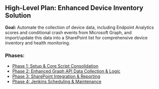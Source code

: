 ## High-Level Plan: Enhanced Device Inventory Solution

**Goal:** Automate the collection of device data, including Endpoint Analytics scores and conditional crash events from Microsoft Graph, and import/update this data into a SharePoint list for comprehensive device inventory and health monitoring.

### Phases:

*   [Phase 1: Setup & Core Script Consolidation](phase1_setup_core_script_consolidation.md)
*   [Phase 2: Enhanced Graph API Data Collection & Logic](phase2_enhanced_graph_api_data_collection.md)
*   [Phase 3: SharePoint Integration & Reporting](phase3_sharepoint_integration_reporting.md)
*   [Phase 4: Jenkins Scheduling & Maintenance](phase4_jenkins_scheduling_maintenance.md)